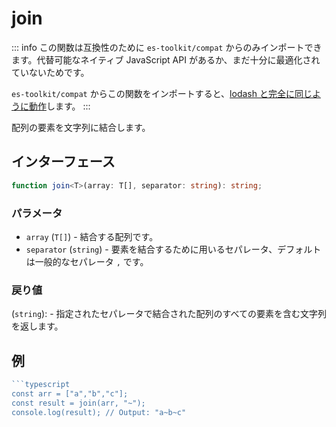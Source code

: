 # join

::: info
この関数は互換性のために `es-toolkit/compat` からのみインポートできます。代替可能なネイティブ JavaScript API があるか、まだ十分に最適化されていないためです。

`es-toolkit/compat` からこの関数をインポートすると、[lodash と完全に同じように動作](../../../compatibility.md)します。
:::

配列の要素を文字列に結合します。

## インターフェース

```typescript
function join<T>(array: T[], separator: string): string;
```

### パラメータ

- `array` (`T[]`) - 結合する配列です。
- `separator` (`string`) - 要素を結合するために用いるセパレータ、デフォルトは一般的なセパレータ `,` です。

### 戻り値

(`string`): - 指定されたセパレータで結合された配列のすべての要素を含む文字列を返します。

## 例

````typescript
```typescript
const arr = ["a","b","c"];
const result = join(arr, "~");
console.log(result); // Output: "a~b~c"
````

```

```
